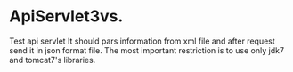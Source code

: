 # ApiServlet3vs.
Test api servlet
It should pars information from xml file and after request send it in json format file.
The most important restriction is to use only jdk7 and tomcat7's libraries.
